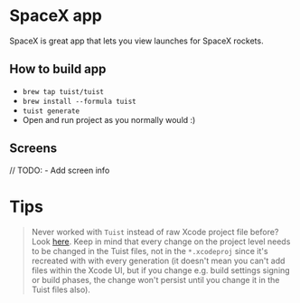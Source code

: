 # SpaceX app
SpaceX is great app that lets you view launches for SpaceX rockets.

## How to build app

- `brew tap tuist/tuist`
- `brew install --formula tuist`
- `tuist generate`
- Open and run project as you normally would :) 

## Screens
// TODO: - Add screen info



# Tips

> Never worked with `Tuist` instead of raw Xcode project file before? Look [here](https://docs.tuist.dev). Keep in mind that every change on the project level needs to be changed in the Tuist files, not in the `*.xcodeproj` since it's recreated with with every generation (it doesn't mean you can't add files within the Xcode UI, but if you change e.g. build settings signing or build phases, the change won't persist until you change it in the Tuist files also).
